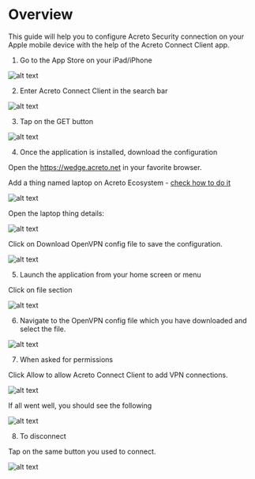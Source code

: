 # Overview
This guide will help you to configure Acreto Security connection on your Apple mobile device with the help of the Acreto Connect Client app.

1. Go to the App Store on your iPad/iPhone

![alt text](https://github.com/jasminppiri/AcretoConnectInstallation/blob/main/Images/IMG_2386.jpg?raw=true)

2. Enter Acreto Connect Client in the search bar

![alt text](https://kb.acreto.net/how-to/connect/acreto-connect/img/openvpn-config-ios_02.jpg?raw=true)

3. Tap on the GET button

![alt text](https://kb.acreto.net/how-to/connect/acreto-connect/img/openvpn-config-ios_03.jpg?raw=true)

4. Once the application is installed, download the configuration

Open the https://wedge.acreto.net in your favorite browser.

Add a thing named laptop on Acreto Ecosystem - [check how to do it](https://kb.acreto.net/how-to/quickstart/connect-first-thing/#add-thing-to-acreto-wedge)

![alt text](https://kb.acreto.net/how-to/connect/acreto-connect/img/openvpn-config-ios_04.jpg?raw=true)

Open the laptop thing details:

![alt text](https://kb.acreto.net/how-to/connect/acreto-connect/img/openvpn-config-ios_05.jpg?raw=true)

Click on Download OpenVPN config file to save the configuration.

![alt text](https://kb.acreto.net/how-to/connect/acreto-connect/img/openvpn-config-ios_06.jpg?raw=true)

5. Launch the application from your home screen or menu

Click on file section

![alt text](https://github.com/jasminppiri/AcretoConnectInstallation/blob/main/Images/IMG_2387.jpg?raw=true)

6. Navigate to the OpenVPN config file which you have downloaded and select the file.

![alt text](https://github.com/jasminppiri/AcretoConnectInstallation/blob/main/Images/IMG_2388.jpg?raw=true)

7. When asked for permissions

Click Allow to allow Acreto Connect Client to add VPN connections.

![alt text](https://github.com/jasminppiri/AcretoConnectInstallation/blob/main/Images/IMG_2390.jpg?raw=true)

If all went well, you should see the following

![alt text](https://github.com/jasminppiri/AcretoConnectInstallation/blob/main/Images/IMG_2391.jpg?raw=true)

8. To disconnect

Tap on the same button you used to connect.

![alt text](https://github.com/jasminppiri/AcretoConnectInstallation/blob/main/Images/IMG_2392.jpg?raw=true)
